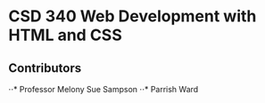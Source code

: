 # CSD 340 Web Development with HTML and CSS
## Contributors
⋅⋅* Professor Melony Sue Sampson
⋅⋅* Parrish Ward
